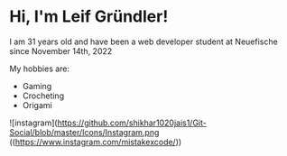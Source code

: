 
# Hi, I'm Leif Gründler!

I am 31 years old and have been a web developer student at Neuefische since November 14th, 2022

My hobbies are:
- Gaming
- Crocheting
- Origami

![instagram](https://github.com/shikhar1020jais1/Git-Social/blob/master/Icons/Instagram.png ((https://www.instagram.com/mistakexcode/))
